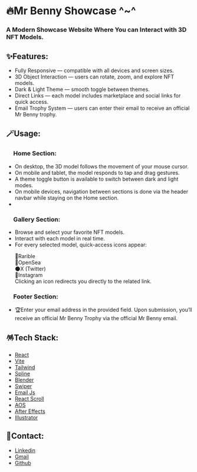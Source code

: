 # 🔥Mr Benny Showcase ^~^
### A Modern Showcase Website Where You can Interact with 3D NFT Models.


## ✨Features:
* Fully Responsive — compatible with all devices and screen sizes.
* 3D Object Interaction — users can rotate, zoom, and explore NFT models.
* Dark & Light Theme — smooth toggle between themes.
* Direct Links — each model includes marketplace and social links for quick access.
* Email Trophy System — users can enter their email to receive an official Mr Benny trophy.


## 🪄Usage:
### &nbsp;&nbsp;&nbsp;&nbsp; Home Section:
* On desktop, the 3D model follows the movement of your mouse cursor.
* On mobile and tablet, the model responds to tap and drag gestures.
* A theme toggle button is available to switch between dark and light modes.
* On mobile devices, navigation between sections is done via the header navbar while staying on the Home section.
* 
### &nbsp;&nbsp;&nbsp;&nbsp; Gallery Section:
* Browse and select your favorite NFT models.
* Interact with each model in real time.
* For every selected model, quick-access icons appear:

&nbsp;&nbsp;&nbsp;&nbsp;&nbsp;&nbsp;🌟Rarible
<br>
&nbsp;&nbsp;&nbsp;&nbsp;&nbsp;&nbsp;🌊OpenSea
<br>
&nbsp;&nbsp;&nbsp;&nbsp;&nbsp;&nbsp;🌑X (Twitter)
<br>
&nbsp;&nbsp;&nbsp;&nbsp;&nbsp;&nbsp;🌈Instagram
<br>
&nbsp;&nbsp;&nbsp;&nbsp;&nbsp;&nbsp;Clicking an icon redirects you directly to the related link.

### &nbsp;&nbsp;&nbsp;&nbsp; Footer Section:
* 🏆Enter your email address in the provided field. Upon submission, you’ll receive an official Mr Benny Trophy via the official Mr Benny email.

## 🪅Tech Stack:
* [React](https://react.dev/)
* [Vite](https://vite.dev/)
* [Tailwind](https://tailwindcss.com/)
* [Spline](https://spline.design/)
* [Blender](https://studio.blender.org/)
* [Swiper](https://swiperjs.com/)
* [Email Js](https://www.emailjs.com/)
* [React Scroll](https://www.npmjs.com/package/react-scroll)
* [AOS](https://michalsnik.github.io/aos/)
* [After Effects](https://www.adobe.com/products/aftereffects.html)
* [Illustrator](https://www.adobe.com/products/illustrator.html)

## 🔗Contact:
* [Linkedin](https://linkedin.com/in/amin-asgari)
* [Gmail](mailto:aauidev.work@gmail.com)
* [Github](https://github.com/Aauidev)